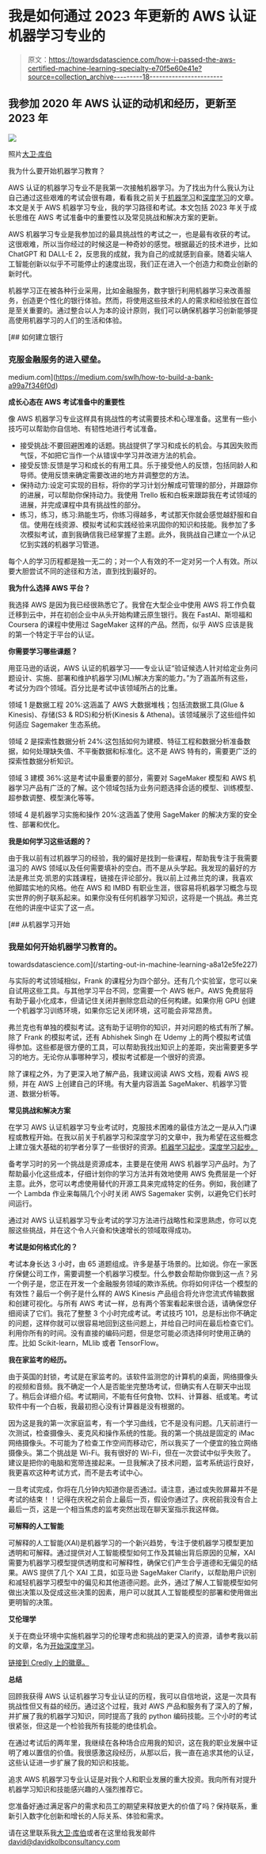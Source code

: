 # 我是如何通过 2023 年更新的 AWS 认证机器学习专业的

> 原文：<https://towardsdatascience.com/how-i-passed-the-aws-certified-machine-learning-specialty-e70f5e60e41e?source=collection_archive---------18----------------------->

## **我参加 2020 年 AWS 认证的动机和经历，更新至 2023 年**

![](img/b6a9757f74a37e523fb903e526072828.png)

照片[大卫·库伯](https://www.davidkolbconsultancy.com)

我为什么要开始机器学习教育？

AWS 认证的机器学习专业不是我第一次接触机器学习。为了找出为什么我认为让自己通过这些艰难的考试会很有趣，看看我之前关于[机器学习](https://www.davidkolbconsultancy.com/post/starting-out-in-machine-learning)和[深度学习](https://www.davidkolbconsultancy.com/post/starting-out-in-deep-learning)的文章。本文是关于 AWS 机器学习专业，我的学习路径和考试。本文包括 2023 年关于成长思维在 AWS 考试准备中的重要性以及常见挑战和解决方案的更新。

AWS 机器学习专业是我参加过的最具挑战性的考试之一，也是最有收获的考试。这很艰难，所以当你经过的时候这是一种奇妙的感觉。根据最近的技术进步，比如 ChatGPT 和 DALL-E 2，反思我的成就，我为自己的成就感到自豪。随着尖端人工智能创新以似乎不可能停止的速度出现，我们正在进入一个创造力和商业创新的新时代。

机器学习正在被各种行业采用，比如金融服务，数字银行利用机器学习来改善服务，创造更个性化的银行体验。然而，将使用这些技术的人的需求和经验放在首位是至关重要的。通过整合以人为本的设计原则，我们可以确保机器学习创新能够提高使用机器学习的人们的生活和体验。

[](https://medium.com/swlh/how-to-build-a-bank-a99a7f346f0d) [## 如何建立银行

### 克服金融服务的进入壁垒。

medium.com](https://medium.com/swlh/how-to-build-a-bank-a99a7f346f0d) 

**成长心态在 AWS 考试准备中的重要性**

像 AWS 机器学习专业这样具有挑战性的考试需要技术和心理准备。这里有一些小技巧可以帮助你自信地、有韧性地进行考试准备。

*   接受挑战:不要回避困难的话题。挑战提供了学习和成长的机会。与其因失败而气馁，不如把它当作一个从错误中学习并改进方法的机会。
*   接受反馈:反馈是学习和成长的有用工具。乐于接受他人的反馈，包括同龄人和导师。使用反馈来确定需要改进的地方并调整您的方法。
*   保持动力:设定可实现的目标，将你的学习计划分解成可管理的部分，并跟踪你的进展，可以帮助你保持动力。我使用 Trello 板和白板来跟踪我在考试领域的进展，并完成课程中具有挑战性的部分。
*   练习，练习，练习:熟能生巧，你练习得越多，考试那天你就会感觉越舒服和自信。使用在线资源、模拟考试和实践经验来巩固你的知识和技能。我参加了多次模拟考试，直到我确信我已经掌握了主题。此外，我挑战自己建立一个从记忆到实践的机器学习管道。

每个人的学习历程都是独一无二的；对一个人有效的不一定对另一个人有效。所以要大胆尝试不同的途径和方法，直到找到最好的。

**我为什么选择 AWS 平台？**

我选择 AWS 是因为我已经很熟悉它了。我曾在大型企业中使用 AWS 将工作负载迁移到云中，并在初创企业中从头开始构建云原生银行。我在 FastAI、斯坦福和 Coursera 的课程中使用过 SageMaker 这样的产品。然而，似乎 AWS 应该是我的第一个特定于平台的认证。

**你需要学习哪些课题？**

用亚马逊的话说，AWS 认证的机器学习——专业认证“验证候选人针对给定业务问题设计、实施、部署和维护机器学习(ML)解决方案的能力。”为了涵盖所有这些，考试分为四个领域。百分比是考试中该领域所占的比重。

领域 1 是数据工程 20%:这涵盖了 AWS 大数据堆栈；包括流数据工具(Glue & Kinesis)、存储(S3 & RDS)和分析(Kinesis & Athena)。该领域展示了这些组件如何适应 Sagemaker 生态系统。

领域 2 是探索性数据分析 24%:这包括如何为建模、特征工程和数据分析准备数据，如何处理缺失值、不平衡数据和标准化。这不是 AWS 特有的，需要更广泛的探索性数据分析知识。

领域 3 建模 36%:这是考试中最重要的部分，需要对 SageMaker 模型和 AWS 机器学习产品有广泛的了解。这个领域包括为业务问题选择合适的模型、训练模型、超参数调整、模型演化等等。

领域 4 是机器学习实施和操作 20%:这涵盖了使用 SageMaker 的解决方案的安全性、部署和优化。

**我是如何学习这些话题的？**

由于我以前有过机器学习的经验，我的偏好是找到一些课程，帮助我专注于我需要温习的 AWS 领域以及任何需要填补的空白。而不是从头学起。我发现的最好的方法是弗兰克·凯恩的实践课程，链接在评论部分。我以前上过弗兰克的课，我喜欢他脚踏实地的风格。他在 AWS 和 IMBD 有职业生涯，很容易将机器学习概念与现实世界的例子联系起来。如果你没有任何机器学习知识，这将是一个挑战。弗兰克在他的讲座中证实了这一点。

[](/starting-out-in-machine-learning-a8a12e5fe227) [## 从机器学习开始

### 我是如何开始机器学习教育的。

towardsdatascience.com](/starting-out-in-machine-learning-a8a12e5fe227) 

与实际的考试领域相似，Frank 的课程分为四个部分。还有几个实验室，您可以亲自试用这些工具。与其他学习平台不同，您需要一个 AWS 帐户。AWS 免费层将有助于最小化成本，但请记住关闭并删除您启动的任何构建。如果你用 GPU 创建一个机器学习训练环境，如果你忘记关闭环境，这可能会非常昂贵。

弗兰克也有单独的模拟考试。这有助于证明你的知识，并对问题的格式有所了解。除了 Frank 的模拟考试，还有 Abhishek Singh 在 Udemy 上的两个模拟考试值得参加。这些都是很方便的工具，可以帮助我找出知识上的差距，突出需要更多学习的地方。无论你从事哪种学习，模拟考试都是一个很好的资源。

除了课程之外，为了更深入地了解产品，我建议阅读 AWS 文档，观看 AWS 视频，并在 AWS 上创建自己的环境。有大量内容涵盖 SageMaker、机器学习管道、数据分析等。

**常见挑战和解决方案**

在学习 AWS 认证机器学习专业考试时，克服技术困难的最佳方法之一是从入门课程或教程开始。在我以前关于机器学习和深度学习的文章中，我为希望在这些概念上建立强大基础的初学者分享了一些很好的资源。[机器学习起步](https://www.davidkolbconsultancy.com/post/starting-out-in-machine-learning)。[深度学习起步。](https://www.davidkolbconsultancy.com/post/starting-out-in-deep-learning)

备考学习时的另一个挑战是资源成本，主要是在使用 AWS 机器学习产品时。为了帮助最小化这些成本，仔细计划你的学习方法并有效地使用 AWS 免费层是一个好主意。此外，您可以考虑使用替代的开源工具来完成特定的任务。例如，我创建了一个 Lambda 作业来每隔几个小时关闭 AWS Sagemaker 实例，以避免它们长时间运行。

通过对 AWS 认证机器学习专业考试的学习方法进行战略性和深思熟虑，你可以克服这些挑战，并在这个令人兴奋和快速增长的领域取得成功。

**考试是如何格式化的？**

考试本身长达 3 小时，由 65 道题组成。许多是基于场景的。比如说。你在一家医疗保健公司工作，需要调整一个机器学习模型。什么参数会帮助你做到这一点？另一个例子是，您正在开发一个金融服务领域的欺诈系统。你将如何评估一个模型的有效性？最后一个例子是什么样的 AWS Kinesis 产品组合将允许您流式传输数据和创建可视化。与所有 AWS 考试一样，总有两个答案看起来很合适，请确保您仔细阅读了它们。我花了整整 3 个小时完成考试。考试技巧 101，总是标出你不确定的问题，这样你就可以很容易地回到这些问题上，并给自己时间在最后检查它们。利用你所有的时间。没有直接的编码问题，但是您可能必须选择何时使用正确的库。比如 Scikit-learn，MLlib 或者 TensorFlow。

**我在家监考的经历。**

由于英国的封锁，考试是在家监考的。该软件监测您的计算机的桌面，网络摄像头的视频和音频。我不确定一个人是否能坐完整场考试，但确实有人在聊天中出现了。稍后会详细介绍。考试期间，不能有任何食物、饮料、计算器、纸或笔。考试软件中有一个白板，我最初担心没有计算器是没有根据的。

因为这是我的第一次家庭监考，有一个学习曲线，它不是没有问题。几天前进行一次测试，检查摄像头、麦克风和操作系统的性能。我的第一个挑战是固定的 iMac 网络摄像头。不可能为了检查工作空间而移动它，所以我买了一个便宜的独立网络摄像头。第二个挑战是 Wi-Fi。我有很好的 Wi-Fi，但在一次尝试中似乎失败了。建议是把你的电脑和宽带连接起来。一旦我解决了技术问题，监考系统运行良好，我更喜欢这种考试方式，而不是去考试中心。

一旦考试完成，你将在几分钟内知道你是否通过。请注意，通过或失败屏幕并不是考试的结束！！记得在庆祝之前合上最后一页，假设你通过了。庆祝前我没有合上最后一页，这是一个相当焦虑的监考突然出现在聊天室指示我这样做。

**可解释的人工智能**

可解释的人工智能(XAI)是机器学习的一个新兴趋势，专注于使机器学习模型更加透明和可解释。通过提供对人工智能模型如何工作及其输出背后原因的见解，XAI 需要为机器学习模型提供透明度和可解释性，确保它们产生合乎道德和无偏见的结果。AWS 提供了几个 XAI 工具，如亚马逊 SageMaker Clarify，以帮助用户识别和减轻机器学习模型中的偏见和其他道德问题。此外，通过了解人工智能模型如何做出决策以及促成这些决策的因素，用户可以就其人工智能模型的部署和使用做出更明智的决策。

**艾伦理学**

关于在商业环境中实施机器学习的伦理考虑和挑战的更深入的资源，请参考我以前的文章，名为[开始深度学习](https://www.davidkolbconsultancy.com/post/starting-out-in-deep-learning)。

[链接到 Credly 上的徽章。](https://www.credly.com/badges/302454c7-2ff8-49b2-95dc-0cf2b112d3f0/public_url)

**总结**

回顾我获得 AWS 认证机器学习专业认证的历程，我可以自信地说，这是一次具有挑战性但又有益的经历。通过这个过程，我对 AWS 产品和服务有了深入的了解，并扩展了我的机器学习知识，同时提高了我的 python 编码技能。三个小时的考试很紧张，但这是一个检验我所有技能的绝佳机会。

在通过考试后的两年里，我继续在各种场合应用我的知识，这在我的职业发展中证明了难以置信的价值。我很感激这段经历，从那以后，我一直在追求其他的认证，这些认证进一步扩展了我的知识和技能。

追求 AWS 机器学习专业认证是对我个人和职业发展的重大投资。我向所有对提升机器学习知识和技能感兴趣的人强烈推荐它。

您准备好通过满足客户的需求和员工的期望来释放更大的价值了吗？保持联系，重新引入数字化创新和增长的人际关系、体验和需求。

请在这里联系我[大卫·库伯](https://www.davidkolbconsultancy.com)或者在这里给我发邮件[david@davidkolbconsultancy.com](mailto:david@davidkolbconsultancy.com)